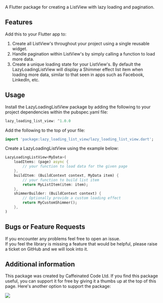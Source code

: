 A Flutter package for creating a ListView with lazy loading and pagination.

## Features

Add this to your Flutter app to:

1. Create all ListView's throughout your project using a single reusable widget.
2. Handle pagination within ListView's by simply calling a function to load more data.
3. Create a unique loading state for your ListView's. By default the LazyLoadingListView will display a Shimmer effect list item when loading more data, similar to that seen in apps such as Facebook, LinkedIn, etc.

## Usage

Install the LazyLoadingListView package by adding the following to your project dependencies within the pubspec.yaml file:

```dart  
lazy_loading_list_view: ^1.0.0  
```  

Add the following to the top of your file:

```dart  
import 'package:lazy_loading_list_view/lazy_loading_list_view.dart';
```  

Create a LazyLoadingListView using the example below:

```dart  
LazyLoadingListView<MyData>(  
    loadItems: (page) async { 
        // your function to load data for the given page 
    }, 
    buildItem: (BuildContext context, MyData item) { 
        // your function to build list item 
        return MyListItem(item: item); 
    }, 
    shimmerBuilder: (BuildContext context) { 
        // Optionally provide a custom loading effect 
        return MyCustomShimmer(); 
    },
)  
```  

## Bugs or Feature Requests

If you encounter any problems feel free to open an issue.   
If you feel the library is missing a feature that would be helpful, please raise a ticket on GitHub and we will look into it.

## Additional information

This package was created by Caffeinated Code Ltd. If you find this package useful, you can support it for free by giving it a thumbs up at the top of this page. Here's another option to support the package:

<a href="https://www.buymeacoffee.com/andrewsteven" rel="ugc"><img src="https://img.buymeacoffee.com/button-api/?text=Buy me a coffee&amp;emoji=&amp;slug=andrewsteven&amp;button_colour=5F7FFF&amp;font_colour=ffffff&amp;font_family=Cookie&amp;outline_colour=000000&amp;coffee_colour=FFDD00"></a>